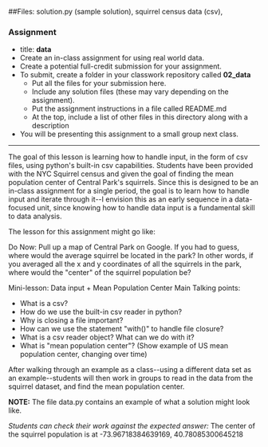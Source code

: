 ##Files: solution.py (sample solution), squirrel census data (csv), 

### Assignment
  * title: **data**
  * Create an in-class assignment for using real world data.
  * Create a potential full-credit submission for your assignment.
  * To submit, create a folder in your classwork repository called **02_data**
    - Put all the files for your submission here.
    - Include any solution files (these may vary depending on the assignment).
    - Put the assignment instructions in a file called README.md
    - At the top, include a list of other files in this directory along with a description
  * You will be presenting this assignment to a small group next class.

---
The goal of this lesson is learning how to handle input, in the form of csv files,
using python's built-in csv capabilities. Students have been provided with the NYC Squirrel census 
and given the goal of finding the mean population center of Central Park's squirrels. 
Since this is designed to be an in-class assignment for a single period,
the goal is to learn how to handle input and iterate through it--I envision this as an
early sequence in a data-focused unit, since knowing how to handle data input is a fundamental skill to data analysis.

The lesson for this assignment might go like:

Do Now: Pull up a map of Central Park on Google. If you had to guess, where would the average squirrel
be located in the park? In other words, if you averaged all the x and y coordinates of all the squirrels in the park,
where would the "center" of the squirrel population be? 

Mini-lesson: Data input + Mean Population Center
Main Talking points:
+ What is a csv?
+ How do we use the built-in csv reader in python?
+ Why is closing a file important?
+ How can we use the statement "with()" to handle file closure?
+ What is a csv reader object? What can we do with it? 
+ What is "mean population center"? (Show example of US mean population center, changing over time)

After walking through an example as a class--using a different data set as an example--students will then work in groups to
read in the data from the squirrel dataset, and find the mean population center. 

**NOTE:** The file data.py contains an example of what a solution might look like.

*Students can check their work against the expected answer:*
The center of the squirrel population is at -73.96718384639169, 40.78085300645218
